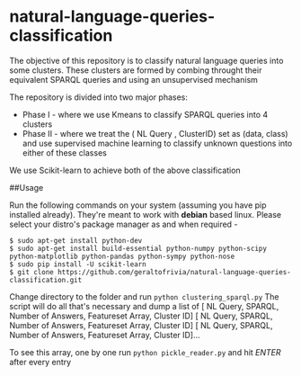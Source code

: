 # natural-language-queries-classification
The objective of this repository is to classify natural language queries into some clusters. These clusters are formed by combing throught their equivalent SPARQL queries and using an unsupervised mechanism

The repository is divided into two major phases:
- Phase I - where we use Kmeans to classify SPARQL queries into 4 clusters
- Phase II - where we treat the ( NL Query , ClusterID) set as (data, class) and use supervised machine learning to classify unknown questions into either of these classes

We use Scikit-learn to achieve both of the above classification

##Usage

Run the following commands on your system (assuming you have pip installed already). They're meant to work with **debian** based linux. Please select your distro's package manager as and when required - 

    $ sudo apt-get install python-dev
    $ sudo apt-get install build-essential python-numpy python-scipy python-matplotlib python-pandas python-sympy python-nose
    $ sudo pip install -U scikit-learn
    $ git clone https://github.com/geraltofrivia/natural-language-queries-classification.git
  
  Change directory to the folder and run ``python clustering_sparql.py``
  The script will do all that's necessary and dump a list of 
  [ NL Query, SPARQL, Number of Answers, Featureset Array, Cluster ID]
  [ NL Query, SPARQL, Number of Answers, Featureset Array, Cluster ID]
  [ NL Query, SPARQL, Number of Answers, Featureset Array, Cluster ID]...
  
  To see this array, one by one run ``python pickle_reader.py`` and hit *ENTER* after every entry
  


